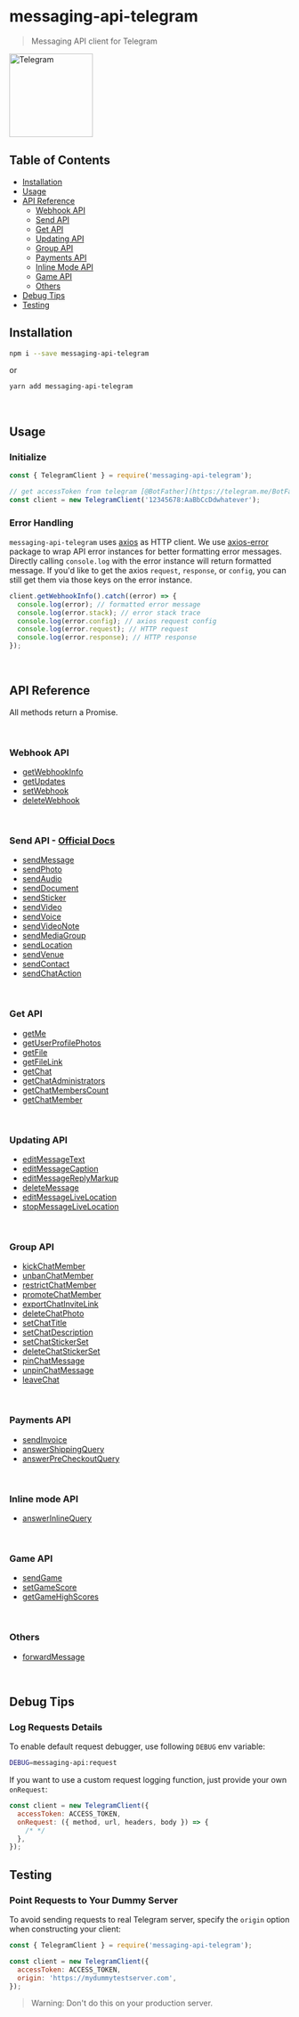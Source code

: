 # messaging-api-telegram

> Messaging API client for Telegram

<img src="https://telegram.org/img/t_logo.png" alt="Telegram" width="150" />

## Table of Contents

- [Installation](#installation)
- [Usage](#usage)
- [API Reference](#api-reference)
  - [Webhook API](#webhook-api)
  - [Send API](#send-api)
  - [Get API](#get-api)
  - [Updating API](#updating-api)
  - [Group API](#group-api)
  - [Payments API](#payments-api)
  - [Inline Mode API](#inline-mode-api)
  - [Game API](#game-api)
  - [Others](#others)
- [Debug Tips](#debug-tips)
- [Testing](#testing)

## Installation

```sh
npm i --save messaging-api-telegram
```

or

```sh
yarn add messaging-api-telegram
```

<br />

## Usage

### Initialize

```js
const { TelegramClient } = require('messaging-api-telegram');

// get accessToken from telegram [@BotFather](https://telegram.me/BotFather)
const client = new TelegramClient('12345678:AaBbCcDdwhatever');
```

### Error Handling

`messaging-api-telegram` uses [axios](https://github.com/axios/axios) as HTTP client. We use [axios-error](https://github.com/Yoctol/messaging-apis/tree/master/packages/axios-error) package to wrap API error instances for better formatting error messages. Directly calling `console.log` with the error instance will return formatted message. If you'd like to get the axios `request`, `response`, or `config`, you can still get them via those keys on the error instance.

```js
client.getWebhookInfo().catch((error) => {
  console.log(error); // formatted error message
  console.log(error.stack); // error stack trace
  console.log(error.config); // axios request config
  console.log(error.request); // HTTP request
  console.log(error.response); // HTTP response
});
```

<br />

## API Reference

All methods return a Promise.

<br />

### Webhook API

- [getWebhookInfo](https://yoctol.github.io/messaging-apis/latest/classes/messaging_api_telegram.telegramclient.html#getwebhookinfo)
- [getUpdates](https://yoctol.github.io/messaging-apis/latest/classes/messaging_api_telegram.telegramclient.html#getupdates)
- [setWebhook](https://yoctol.github.io/messaging-apis/latest/classes/messaging_api_telegram.telegramclient.html#setwebhook)
- [deleteWebhook](https://yoctol.github.io/messaging-apis/latest/classes/messaging_api_telegram.telegramclient.html#deletewebhook)

<br />

<a id="send-api" />

### Send API - [Official Docs](https://core.telegram.org/bots/api#available-methods)

- [sendMessage](https://yoctol.github.io/messaging-apis/latest/classes/messaging_api_telegram.telegramclient.html#sendmessage)
- [sendPhoto](https://yoctol.github.io/messaging-apis/latest/classes/messaging_api_telegram.telegramclient.html#sendphoto)
- [sendAudio](https://yoctol.github.io/messaging-apis/latest/classes/messaging_api_telegram.telegramclient.html#sendaudio)
- [sendDocument](https://yoctol.github.io/messaging-apis/latest/classes/messaging_api_telegram.telegramclient.html#senddocument)
- [sendSticker](https://yoctol.github.io/messaging-apis/latest/classes/messaging_api_telegram.telegramclient.html#sendsticker)
- [sendVideo](https://yoctol.github.io/messaging-apis/latest/classes/messaging_api_telegram.telegramclient.html#sendvideo)
- [sendVoice](https://yoctol.github.io/messaging-apis/latest/classes/messaging_api_telegram.telegramclient.html#sendvoice)
- [sendVideoNote](https://yoctol.github.io/messaging-apis/latest/classes/messaging_api_telegram.telegramclient.html#sendvideonote)
- [sendMediaGroup](https://yoctol.github.io/messaging-apis/latest/classes/messaging_api_telegram.telegramclient.html#sendmediagroup)
- [sendLocation](https://yoctol.github.io/messaging-apis/latest/classes/messaging_api_telegram.telegramclient.html#sendlocation)
- [sendVenue](https://yoctol.github.io/messaging-apis/latest/classes/messaging_api_telegram.telegramclient.html#sendvenue)
- [sendContact](https://yoctol.github.io/messaging-apis/latest/classes/messaging_api_telegram.telegramclient.html#sendcontact)
- [sendChatAction](https://yoctol.github.io/messaging-apis/latest/classes/messaging_api_telegram.telegramclient.html#sendchataction)

<br />

### Get API

- [getMe](https://yoctol.github.io/messaging-apis/latest/classes/messaging_api_telegram.telegramclient.html#getme)
- [getUserProfilePhotos](https://yoctol.github.io/messaging-apis/latest/classes/messaging_api_telegram.telegramclient.html#getuserprofilephotos)
- [getFile](https://yoctol.github.io/messaging-apis/latest/classes/messaging_api_telegram.telegramclient.html#getfile)
- [getFileLink](https://yoctol.github.io/messaging-apis/latest/classes/messaging_api_telegram.telegramclient.html#getfilelink)
- [getChat](https://yoctol.github.io/messaging-apis/latest/classes/messaging_api_telegram.telegramclient.html#getchat)
- [getChatAdministrators](https://yoctol.github.io/messaging-apis/latest/classes/messaging_api_telegram.telegramclient.html#getchatadministrators)
- [getChatMembersCount](https://yoctol.github.io/messaging-apis/latest/classes/messaging_api_telegram.telegramclient.html#getchatmemberscount)
- [getChatMember](https://yoctol.github.io/messaging-apis/latest/classes/messaging_api_telegram.telegramclient.html#getchatmember)

<br />

### Updating API

- [editMessageText](https://yoctol.github.io/messaging-apis/latest/classes/messaging_api_telegram.telegramclient.html#editmessagetext)
- [editMessageCaption](https://yoctol.github.io/messaging-apis/latest/classes/messaging_api_telegram.telegramclient.html#editmessagecaption)
- [editMessageReplyMarkup](https://yoctol.github.io/messaging-apis/latest/classes/messaging_api_telegram.telegramclient.html#editmessagereplymarkup)
- [deleteMessage](https://yoctol.github.io/messaging-apis/latest/classes/messaging_api_telegram.telegramclient.html#deletemessage)
- [editMessageLiveLocation](https://yoctol.github.io/messaging-apis/latest/classes/messaging_api_telegram.telegramclient.html#editmessagelivelocation)
- [stopMessageLiveLocation](https://yoctol.github.io/messaging-apis/latest/classes/messaging_api_telegram.telegramclient.html#stopmessagelivelocation)

<br />

### Group API

- [kickChatMember](https://yoctol.github.io/messaging-apis/latest/classes/messaging_api_telegram.telegramclient.html#kickchatmember)
- [unbanChatMember](https://yoctol.github.io/messaging-apis/latest/classes/messaging_api_telegram.telegramclient.html#unbanchatmember)
- [restrictChatMember](https://yoctol.github.io/messaging-apis/latest/classes/messaging_api_telegram.telegramclient.html#restrictchatmember)
- [promoteChatMember](https://yoctol.github.io/messaging-apis/latest/classes/messaging_api_telegram.telegramclient.html#promotechatmember)
- [exportChatInviteLink](https://yoctol.github.io/messaging-apis/latest/classes/messaging_api_telegram.telegramclient.html#exportchatinvitelink)
- [deleteChatPhoto](https://yoctol.github.io/messaging-apis/latest/classes/messaging_api_telegram.telegramclient.html#deletechatphoto)
- [setChatTitle](https://yoctol.github.io/messaging-apis/latest/classes/messaging_api_telegram.telegramclient.html#setchattitle)
- [setChatDescription](https://yoctol.github.io/messaging-apis/latest/classes/messaging_api_telegram.telegramclient.html#setchatdescription)
- [setChatStickerSet](https://yoctol.github.io/messaging-apis/latest/classes/messaging_api_telegram.telegramclient.html#setchatstickerset)
- [deleteChatStickerSet](https://yoctol.github.io/messaging-apis/latest/classes/messaging_api_telegram.telegramclient.html#deletechatstickerset)
- [pinChatMessage](https://yoctol.github.io/messaging-apis/latest/classes/messaging_api_telegram.telegramclient.html#pinchatmessage)
- [unpinChatMessage](https://yoctol.github.io/messaging-apis/latest/classes/messaging_api_telegram.telegramclient.html#unpinchatmessage)
- [leaveChat](https://yoctol.github.io/messaging-apis/latest/classes/messaging_api_telegram.telegramclient.html#leavechat)

<br />

### Payments API

- [sendInvoice](https://yoctol.github.io/messaging-apis/latest/classes/messaging_api_telegram.telegramclient.html#sendinvoice)
- [answerShippingQuery](https://yoctol.github.io/messaging-apis/latest/classes/messaging_api_telegram.telegramclient.html#answershippingquery)
- [answerPreCheckoutQuery](https://yoctol.github.io/messaging-apis/latest/classes/messaging_api_telegram.telegramclient.html#answerprecheckoutquery)

<br />

### Inline mode API

- [answerInlineQuery](https://yoctol.github.io/messaging-apis/latest/classes/messaging_api_telegram.telegramclient.html#answerinlinequery)

<br />

### Game API

- [sendGame](https://yoctol.github.io/messaging-apis/latest/classes/messaging_api_telegram.telegramclient.html#sendgame)
- [setGameScore](https://yoctol.github.io/messaging-apis/latest/classes/messaging_api_telegram.telegramclient.html#setgamescore)
- [getGameHighScores](https://yoctol.github.io/messaging-apis/latest/classes/messaging_api_telegram.telegramclient.html#getgamehighscores)

<br />

### Others

- [forwardMessage](https://yoctol.github.io/messaging-apis/latest/classes/messaging_api_telegram.telegramclient.html#forwardmessage)

<br />

## Debug Tips

### Log Requests Details

To enable default request debugger, use following `DEBUG` env variable:

```sh
DEBUG=messaging-api:request
```

If you want to use a custom request logging function, just provide your own `onRequest`:

```js
const client = new TelegramClient({
  accessToken: ACCESS_TOKEN,
  onRequest: ({ method, url, headers, body }) => {
    /* */
  },
});
```

## Testing

### Point Requests to Your Dummy Server

To avoid sending requests to real Telegram server, specify the `origin` option when constructing your client:

```js
const { TelegramClient } = require('messaging-api-telegram');

const client = new TelegramClient({
  accessToken: ACCESS_TOKEN,
  origin: 'https://mydummytestserver.com',
});
```

> Warning: Don't do this on your production server.
